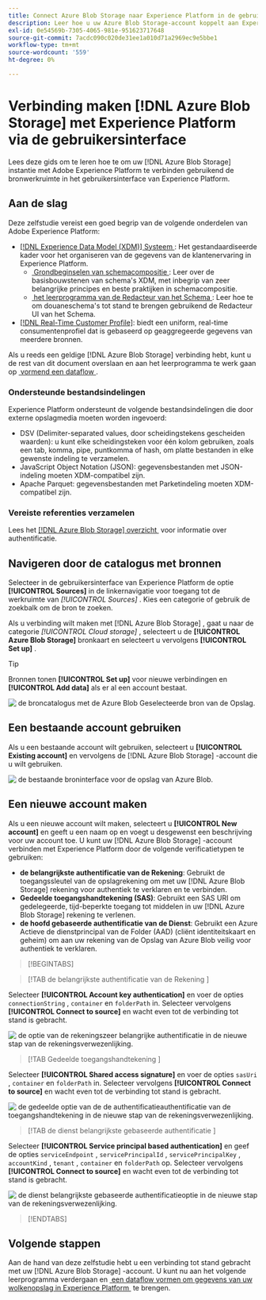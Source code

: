 ```yaml
---
title: Connect Azure Blob Storage naar Experience Platform in de gebruikersinterface
description: Leer hoe u uw Azure Blob Storage-account koppelt aan Experience Platform met behulp van de bronwerkruimte in de gebruikersinterface.
exl-id: 0e54569b-7305-4065-981e-951623717648
source-git-commit: 7acdc090c020de31ee1a010d71a2969ec9e5bbe1
workflow-type: tm+mt
source-wordcount: '559'
ht-degree: 0%

---
```


# Verbinding maken [!DNL Azure Blob Storage] met Experience Platform via de gebruikersinterface

Lees deze gids om te leren hoe te om uw [!DNL Azure Blob Storage] instantie met Adobe Experience Platform te verbinden gebruikend de bronwerkruimte in het gebruikersinterface van Experience Platform.

## Aan de slag

Deze zelfstudie vereist een goed begrip van de volgende onderdelen van Adobe Experience Platform:

* [[!DNL Experience Data Model (XDM)]  Systeem &#x200B;](../../../../../xdm/home.md): Het gestandaardiseerde kader voor het organiseren van de gegevens van de klantenervaring in Experience Platform.
   * [&#x200B; Grondbeginselen van schemacompositie &#x200B;](../../../../../xdm/schema/composition.md): Leer over de basisbouwstenen van schema&#39;s XDM, met inbegrip van zeer belangrijke principes en beste praktijken in schemacompositie.
   * [&#x200B; het leerprogramma van de Redacteur van het Schema &#x200B;](../../../../../xdm/tutorials/create-schema-ui.md): Leer hoe te om douaneschema&#39;s tot stand te brengen gebruikend de Redacteur UI van het Schema.
* [[!DNL Real-Time Customer Profile]](../../../../../profile/home.md): biedt een uniform, real-time consumentenprofiel dat is gebaseerd op geaggregeerde gegevens van meerdere bronnen.

Als u reeds een geldige [!DNL Azure Blob Storage] verbinding hebt, kunt u de rest van dit document overslaan en aan het leerprogramma te werk gaan op [&#x200B; vormend een dataflow &#x200B;](../../dataflow/batch/cloud-storage.md).

### Ondersteunde bestandsindelingen

Experience Platform ondersteunt de volgende bestandsindelingen die door externe opslagmedia moeten worden ingevoerd:

* DSV (Delimiter-separated values, door scheidingstekens gescheiden waarden): u kunt elke scheidingsteken voor één kolom gebruiken, zoals een tab, komma, pipe, puntkomma of hash, om platte bestanden in elke gewenste indeling te verzamelen.
* JavaScript Object Notation (JSON): gegevensbestanden met JSON-indeling moeten XDM-compatibel zijn.
* Apache Parquet: gegevensbestanden met Parketindeling moeten XDM-compatibel zijn.

### Vereiste referenties verzamelen

Lees het [[!DNL Azure Blob Storage]  overzicht &#x200B;](../../../../connectors/cloud-storage/blob.md#authentication) voor informatie over authentificatie.

## Navigeren door de catalogus met bronnen

Selecteer in de gebruikersinterface van Experience Platform de optie **[!UICONTROL Sources]** in de linkernavigatie voor toegang tot de werkruimte van *[!UICONTROL Sources]* . Kies een categorie of gebruik de zoekbalk om de bron te zoeken.

Als u verbinding wilt maken met [!DNL Azure Blob Storage] , gaat u naar de categorie *[!UICONTROL Cloud storage]* , selecteert u de **[!UICONTROL Azure Blob Storage]** bronkaart en selecteert u vervolgens **[!UICONTROL Set up]** .

>[!TIP]
>
>Bronnen tonen **[!UICONTROL Set up]** voor nieuwe verbindingen en **[!UICONTROL Add data]** als er al een account bestaat.

![&#x200B; de broncatalogus met de Azure Blob Geselecteerde bron van de Opslag.](../../../../images/tutorials/create/blob/catalog.png)

## Een bestaande account gebruiken

Als u een bestaande account wilt gebruiken, selecteert u **[!UICONTROL Existing account]** en vervolgens de [!DNL Azure Blob Storage] -account die u wilt gebruiken.

![&#x200B; de bestaande broninterface voor de opslag van Azure Blob.](../../../../images/tutorials/create/blob/existing.png)

## Een nieuwe account maken

Als u een nieuwe account wilt maken, selecteert u **[!UICONTROL New account]** en geeft u een naam op en voegt u desgewenst een beschrijving voor uw account toe. U kunt uw [!DNL Azure Blob Storage] -account verbinden met Experience Platform door de volgende verificatietypen te gebruiken:

* **de belangrijkste authentificatie van de Rekening**: Gebruikt de toegangssleutel van de opslagrekening om met uw [!DNL Azure Blob Storage] rekening voor authentiek te verklaren en te verbinden.
* **Gedeelde toegangshandtekening (SAS)**: Gebruikt een SAS URI om gedelegeerde, tijd-beperkte toegang tot middelen in uw [!DNL Azure Blob Storage] rekening te verlenen.
* **de hoofd gebaseerde authentificatie van de Dienst**: Gebruikt een Azure Actieve de dienstprincipal van de Folder (AAD) (cliënt identiteitskaart en geheim) om aan uw rekening van de Opslag van Azure Blob veilig voor authentiek te verklaren.

>[!BEGINTABS]

>[!TAB  de belangrijkste authentificatie van de Rekening ]

Selecteer **[!UICONTROL Account key authentication]** en voer de opties `connectionString` , `container` en `folderPath` in. Selecteer vervolgens **[!UICONTROL Connect to source]** en wacht even tot de verbinding tot stand is gebracht.

![&#x200B; de optie van de rekeningszeer belangrijke authentificatie in de nieuwe stap van de rekeningsverwezenlijking.](../../../../images/tutorials/create/blob/account-key.png)

>[!TAB  Gedeelde toegangshandtekening ]

Selecteer **[!UICONTROL Shared access signature]** en voer de opties `sasUri` , `container` en `folderPath` in. Selecteer vervolgens **[!UICONTROL Connect to source]** en wacht even tot de verbinding tot stand is gebracht.

![&#x200B; de gedeelde optie van de de authentificatieauthentificatie van de toegangshandtekening in de nieuwe stap van de rekeningsverwezenlijking.](../../../../images/tutorials/create/blob/sas.png)

>[!TAB  de dienst belangrijkste gebaseerde authentificatie ]

Selecteer **[!UICONTROL Service principal based authentication]** en geef de opties `serviceEndpoint` , `servicePrincipalId` , `servicePrincipalKey` , `accountKind` , `tenant` , `container` en `folderPath` op. Selecteer vervolgens **[!UICONTROL Connect to source]** en wacht even tot de verbinding tot stand is gebracht.

![&#x200B; de dienst belangrijkste gebaseerde authentificatieoptie in de nieuwe stap van de rekeningsverwezenlijking.](../../../../images/tutorials/create/blob/service-principal.png)

>[!ENDTABS]

## Volgende stappen

Aan de hand van deze zelfstudie hebt u een verbinding tot stand gebracht met uw [!DNL Azure Blob Storage] -account. U kunt nu aan het volgende leerprogramma verdergaan en [&#x200B; een dataflow vormen om gegevens van uw wolkenopslag in Experience Platform &#x200B;](../../dataflow/batch/cloud-storage.md) te brengen.
